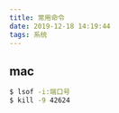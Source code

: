 ```yaml
---
title: 常用命令
date: 2019-12-18 14:19:44
tags: 系统
---
```


## mac
``` bash
$ lsof -i:端口号
$ kill -9 42624
```